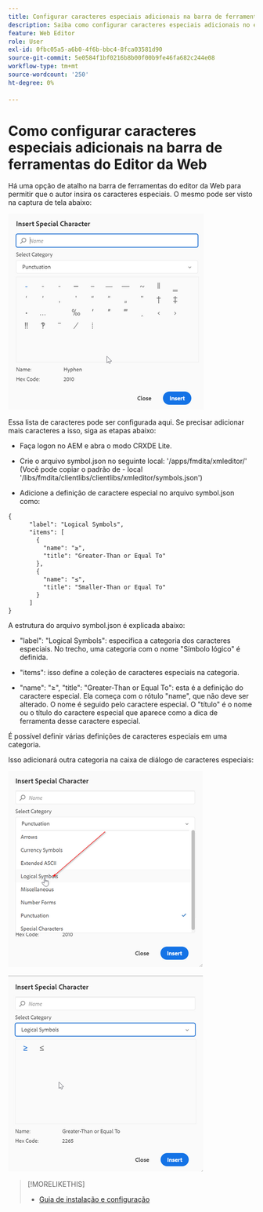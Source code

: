 ```yaml
---
title: Configurar caracteres especiais adicionais na barra de ferramentas do Editor da Web
description: Saiba como configurar caracteres especiais adicionais no editor da Web do AEM Guides.
feature: Web Editor
role: User
exl-id: 0fbc05a5-a6b0-4f6b-bbc4-8fca03581d90
source-git-commit: 5e0584f1bf0216b8b00f00b9fe46fa682c244e08
workflow-type: tm+mt
source-wordcount: '250'
ht-degree: 0%

---
```


# Como configurar caracteres especiais adicionais na barra de ferramentas do Editor da Web

Há uma opção de atalho na barra de ferramentas do editor da Web para permitir que o autor insira os caracteres especiais.
O mesmo pode ser visto na captura de tela abaixo:

![Caracteres especiais](assets/special-chars.png)


Essa lista de caracteres pode ser configurada aqui. Se precisar adicionar mais caracteres a isso, siga as etapas abaixo:

+ Faça logon no AEM e abra o modo CRXDE Lite.

+ Crie o arquivo symbol.json no seguinte local: &#39;/apps/fmdita/xmleditor/&#39; (Você pode copiar o padrão de - local &#39;/libs/fmdita/clientlibs/clientlibs/xmleditor/symbols.json&#39;)

+ Adicione a definição de caractere especial no arquivo symbol.json como:

```
{
      "label": "Logical Symbols",
      "items": [
        {
          "name": "≥",
          "title": "Greater-Than or Equal To"
        },
        {
          "name": "≤",
          "title": "Smaller-Than or Equal To"
        }
      ]
}
```

A estrutura do arquivo symbol.json é explicada abaixo:

+ &quot;label&quot;: &quot;Logical Symbols&quot;: especifica a categoria dos caracteres especiais. No trecho, uma categoria com o nome &quot;Símbolo lógico&quot; é definida.

+ &quot;items&quot;: isso define a coleção de caracteres especiais na categoria.

+ &quot;name&quot;: &quot;≥&quot;, &quot;title&quot;: &quot;Greater-Than or Equal To&quot;: esta é a definição do caractere especial. Ela começa com o rótulo &quot;name&quot;, que não deve ser alterado. O nome é seguido pelo caractere especial. O &quot;título&quot; é o nome ou o título do caractere especial que aparece como a dica de ferramenta desse caractere especial.

É possível definir várias definições de caracteres especiais em uma categoria.

Isso adicionará outra categoria na caixa de diálogo de caracteres especiais:

![Categoria de Símbolo Especial](assets/special-char-category.png)

![Inserir caractere especial](assets/insert-special-char.png)

>[!MORELIKETHIS]
>
>+ [Guia de instalação e configuração](https://helpx.adobe.com/content/dam/help/en/xml-documentation-solution/3-6/XML-Documentation-for-Adobe-Experience-Manager_Installation-Configuration-Guide_EN.pdf)
